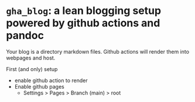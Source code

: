 # `gha_blog`: a lean blogging setup powered by github actions and pandoc

Your blog is a directory markdown files. Github actions will render them into webpages and host.

First (and only) setup
- enable github action to render
- Enable github pages
    - Settings > Pages > Branch (main) > root


